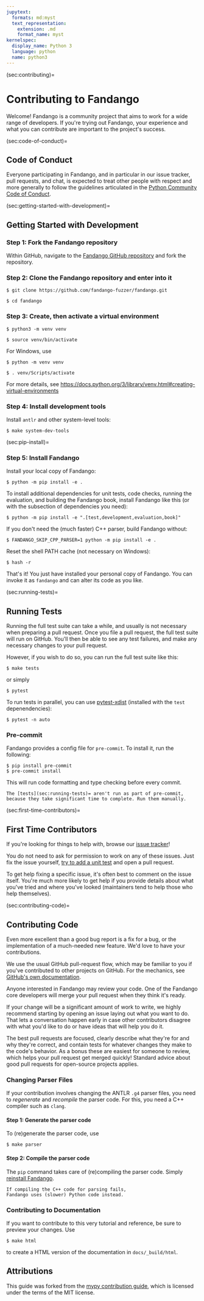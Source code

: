 ```yaml
---
jupytext:
  formats: md:myst
  text_representation:
    extension: .md
    format_name: myst
kernelspec:
  display_name: Python 3
  language: python
  name: python3
---
```


(sec:contributing)=
# Contributing to Fandango

Welcome!
Fandango is a community project that aims to work for a wide
range of developers.
If you're trying out Fandango, your experience and what you can contribute are
important to the project's success.

(sec:code-of-conduct)=
## Code of Conduct

Everyone participating in Fandango, and in particular in our
issue tracker, pull requests, and chat, is expected to treat
other people with respect and more generally to follow the guidelines
articulated in the [Python Community Code of Conduct](https://www.python.org/psf/codeofconduct/).

(sec:getting-started-with-development)=
## Getting Started with Development

### Step 1: Fork the Fandango repository

Within GitHub, navigate to the [Fandango GitHub repository](https://github.com/fandango-fuzzer/fandango) and fork the repository.


### Step 2: Clone the Fandango repository and enter into it

```shell
$ git clone https://github.com/fandango-fuzzer/fandango.git
```

```shell
$ cd fandango
```

### Step 3: Create, then activate a virtual environment

```shell
$ python3 -m venv venv
```

```shell
$ source venv/bin/activate
```

For Windows, use
```shell
$ python -m venv venv
```

```shell
$ . venv/Scripts/activate
```

For more details, see https://docs.python.org/3/library/venv.html#creating-virtual-environments


### Step 4: Install development tools

Install `antlr` and other system-level tools:

```shell
$ make system-dev-tools
```

(sec:pip-install)=
### Step 5: Install Fandango

Install your local copy of Fandango:

```shell
$ python -m pip install -e .
```

To install additional dependencies for unit tests, code checks, running the evaluation, and building the Fandango book, install Fandango like this (or with the subsection of dependencies you need):

```shell
$ python -m pip install -e ".[test,development,evaluation,book]"
```

If you don't need the (much faster) C++ parser, build Fandango without:

```shell
$ FANDANGO_SKIP_CPP_PARSER=1 python -m pip install -e .
```

Reset the shell PATH cache (not necessary on Windows):

```shell
$ hash -r
```

That's it! You just have installed your personal copy of Fandango.
You can invoke it as `fandango` and can alter its code as you like.

(sec:running-tests)=
## Running Tests

Running the full test suite can take a while, and usually is not necessary when
preparing a pull request.
Once you file a pull request, the full test suite will run on GitHub.
You'll then be able to see any test failures, and make any necessary changes to
your pull request.

However, if you wish to do so, you can run the full test suite
like this:

```shell
$ make tests
```

or simply

```shell
$ pytest
```

To run tests in parallel, you can use [pytest-xdist](https://pytest-xdist.readthedocs.io/en/stable/) (installed with the `test` depenendencies):

```shell
$ pytest -n auto
```

### Pre-commit

Fandango provides a config file for `pre-commit`. To install it, run the following:

```shell
$ pip install pre-commit
$ pre-commit install
```

This will run code formatting and type checking before every commit.

```{warning}
The [tests](sec:running-tests)= aren't run as part of pre-commit, because they take significant time to complete. Run them manually.
```

(sec:first-time-contributors)=
## First Time Contributors

If you're looking for things to help with, browse our [issue tracker](https://github.com/fandango-fuzzer/fandango/issues)!

You do not need to ask for permission to work on any of these issues.
Just fix the issue yourself, [try to add a unit test](sec:running-tests) and open a pull request.

To get help fixing a specific issue, it's often best to comment on the issue itself.
You're much more likely to get help if you provide details about what you've tried and where you've looked (maintainers tend to help those who help themselves).


(sec:contributing-code)=
## Contributing Code

Even more excellent than a good bug report is a fix for a bug, or the implementation of a much-needed new feature.
We'd love to have your contributions.

We use the usual GitHub pull-request flow, which may be familiar to you if you've contributed to other projects on GitHub.
For the mechanics, see [GitHub's own documentation](https://help.github.com/articles/using-pull-requests/).

Anyone interested in Fandango may review your code.
One of the Fandango core developers will merge your pull request when they think it's ready.

If your change will be a significant amount of work to write, we highly recommend starting by opening an issue laying out
what you want to do.
That lets a conversation happen early in case other contributors disagree with what you'd like to do or have ideas that will help you do it.

The best pull requests are focused, clearly describe what they're for and why they're correct, and contain tests for whatever changes they make to the code's behavior.
As a bonus these are easiest for someone to review, which helps your pull request get merged quickly!
Standard advice about good pull requests for open-source projects applies.


### Changing Parser Files

If your contribution involves changing the ANTLR `.g4` parser files,
you need to _regenerate_ and _recompile_ the parser code.
For this, you need a C++ compiler such as `clang`.

#### Step 1: Generate the parser code

To (re)generate the parser code, use

```shell
$ make parser
```

#### Step 2: Compile the parser code

The `pip` command takes care of (re)compiling the parser code.
Simply [reinstall Fandango](sec:pip-install).

```{note}
If compiling the C++ code for parsing fails,
Fandango uses (slower) Python code instead.
```


### Contributing to Documentation

If you want to contribute to this very tutorial and reference, be sure to preview your changes.
Use

```shell
$ make html
```

to create a HTML version of the documentation in `docs/_build/html`.


## Attributions

This guide was forked from the [mypy contribution guide](https://github.com/python/mypy/blob/master/CONTRIBUTING.md), which is licensed under the terms of the MIT license.
